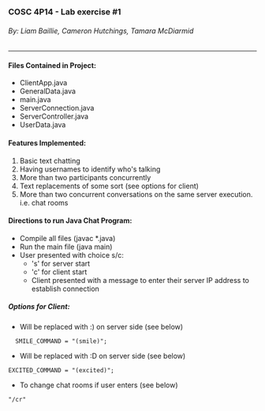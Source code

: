 ### COSC 4P14 - Lab exercise #1
###### By: Liam Baillie, Cameron Hutchings, Tamara McDiarmid
***
#### Files Contained in Project:
* ClientApp.java
* GeneralData.java
* main.java
* ServerConnection.java
* ServerController.java
* UserData.java

#### Features Implemented:
1. Basic text chatting
2. Having usernames to identify who's talking
3. More than two participants concurrently
4. Text replacements of some sort (see options for client)
5. More than two concurrent conversations on 
the same server execution. i.e. chat rooms

#### Directions to run Java Chat Program:
* Compile all files (javac *.java)
* Run the main file (java main)
* User presented with choice s/c:
    * 's' for server start
    * 'c' for client start
    * Client presented with a message to enter
    their server IP address to establish connection
##### Options for Client:
* Will be replaced with :) on server side (see below)

~~~
  SMILE_COMMAND = "(smile)";
~~~
* Will be replaced with :D on server side (see below)

~~~
EXCITED_COMMAND = "(excited)";
~~~
* To change chat rooms if user enters (see below)
~~~
"/cr"
~~~




